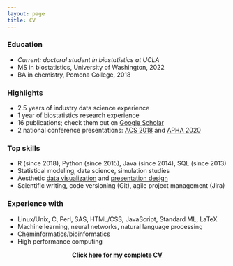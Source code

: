 ```yaml
---
layout: page
title: CV
---
```


### Education

- *Current: doctoral student in biostatistics at UCLA*
- MS in biostatistics, University of Washington, 2022
- BA in chemistry, Pomona College, 2018

### Highlights

- 2.5 years of industry data science experience
- 1 year of biostatistics research experience
- 16 publications; check them out on [Google Scholar](https://scholar.google.com/citations?user=3f84J30AAAAJ&hl=en&authuser=1)
- 2 national conference presentations: [ACS 2018](https://www.morressier.com/o/event/5fc63fa103137aa5257ba0c8/article/5fc640832d78d1fec4648e03) and [APHA 2020](https://apha.confex.com/apha/2020/meetingapp.cgi/Paper/482250)

### Top skills

- R (since 2018), Python (since 2015), Java (since 2014), SQL (since 2013)
- Statistical modeling, data science, simulation studies
- Aesthetic [data visualization](https://zichen-liu.github.io/viz/) and [presentation design](https://zichen-liu.github.io/slides/)
- Scientific writing, code versioning (Git), agile project management (Jira)

### Experience with

- Linux/Unix, C, Perl, SAS, HTML/CSS, JavaScript, Standard ML, LaTeX
- Machine learning, neural networks, natural language processing
- Cheminformatics/bioinformatics
- High performance computing

<a href="/assets/files/cv.pdf"><center><b>Click here for my complete CV</b></center></a>
